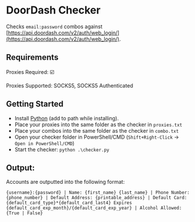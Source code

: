 # DoorDash Checker

Checks ``email:password`` combos against [https://api.doordash.com/v2/auth/web_login/](https://api.doordash.com/v2/auth/web_login/). 


## Requirements

Proxies Required: :ballot_box_with_check:

Proxies Supported: SOCKS5, SOCKS5 Authenticated

## Getting Started

- Install [Python](https://www.python.org/downloads/) (add to path while installing).
- Place your proxies into the same folder as the checker in ``proxies.txt``
- Place your combos into the same folder as the checker in ``combo.txt``
- Open your checker folder in PowerShell/CMD (``Shift+Right-Click`` ->`` Open in PowerShell/CMD``)
- Start the checker: ``python .\checker.py``

## Output:

Accounts are outputted into the following format:

```
{username}:{password} | Name: {first_name} {last_name} | Phone Number: {phone_number} | Default Address: {printable_address} | Default Card: {default_card_type}*{default_card_last4} Expires {default_card_exp_month}/{default_card_exp_year} | Alcohol Allowed: {True | False}
```

